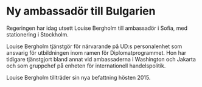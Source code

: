 # Ny ambassadör till Bulgarien

Regeringen har idag utsett Louise Bergholm till ambassadör i Sofia, med stationering i Stockholm.

Louise Bergholm tjänstgör för närvarande på UD:s personalenhet som ansvarig för utbildningen inom ramen för Diplomatprogrammet. Hon har tidigare tjänstgjort bland annat vid ambassaderna i Washington och Jakarta och som gruppchef på enheten för internationell handelspolitik.

Louise Bergholm tillträder sin nya befattning hösten 2015.
